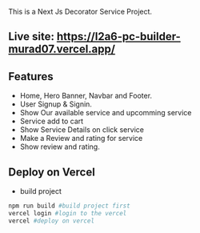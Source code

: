This is a Next Js Decorator Service Project.

## Live site: https://l2a6-pc-builder-murad07.vercel.app/

## Features

- Home, Hero Banner, Navbar and Footer.
- User Signup & Signin.
- Show Our available service and upcomming service
- Service add to cart
- Show Service Details on click service
- Make a Review and rating for service
- Show review and rating.

## Deploy on Vercel

- build project

```bash
npm run build #build project first
vercel login #login to the vercel
vercel #deploy on vercel
```
